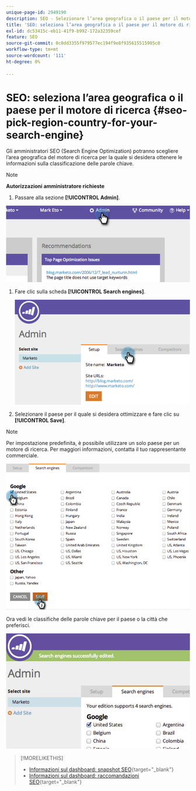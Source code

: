 ```yaml
---
unique-page-id: 2949190
description: SEO - Selezionare l’area geografica o il paese per il motore di ricerca - Documentazione di Marketo - Documentazione del prodotto
title: 'SEO: seleziona l’area geografica o il paese per il motore di ricerca'
exl-id: dc53415c-eb11-41f9-b992-172a32359cef
feature: SEO
source-git-commit: 0c0dd3355f979577ec194f9e8f935615515905c0
workflow-type: tm+mt
source-wordcount: '111'
ht-degree: 0%

---
```


# SEO: seleziona l’area geografica o il paese per il motore di ricerca {#seo-pick-region-country-for-your-search-engine}

Gli amministratori SEO (Search Engine Optimization) potranno scegliere l’area geografica del motore di ricerca per la quale si desidera ottenere le informazioni sulla classificazione delle parole chiave.

>[!NOTE]
>
>**Autorizzazioni amministratore richieste**

1. Passare alla sezione **[!UICONTROL Admin]**.

![](assets/image2014-9-17-21-3a6-3a43.png)

1. Fare clic sulla scheda **[!UICONTROL Search engines]**.

   ![](assets/image2014-9-17-21-3a7-3a25.png)

1. Selezionare il paese per il quale si desidera ottimizzare e fare clic su **[!UICONTROL Save]**.

>[!NOTE]
>
>Per impostazione predefinita, è possibile utilizzare un solo paese per un motore di ricerca. Per maggiori informazioni, contatta il tuo rappresentante commerciale.

![](assets/image2014-9-17-21-3a8-3a8.png)

Ora vedi le classifiche delle parole chiave per il paese o la città che preferisci.

![](assets/image2014-9-17-21-3a8-3a15.png)

>[!MORELIKETHIS]
>
>* [Informazioni sul dashboard: snapshot SEO](/help/marketo/product-docs/additional-apps/seo/understanding-seo/understanding-the-seo-dashboard-seo-snapshot.md){target="_blank"}
>* [Informazioni sul dashboard: raccomandazioni SEO](/help/marketo/product-docs/additional-apps/seo/understanding-seo/understanding-the-seo-dashboard-seo-recommendations.md){target="_blank"}
